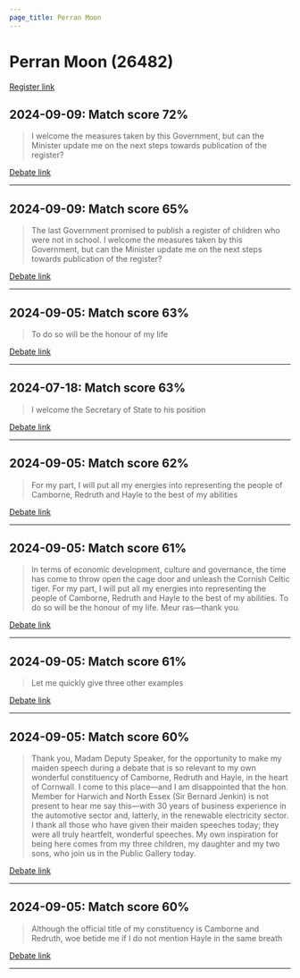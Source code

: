 ```yaml
---
page_title: Perran Moon
---
```


# Perran Moon  (26482)

[Register link](https://www.theyworkforyou.com/mp/26482/register)



## 2024-09-09: Match score 72%

>I welcome the measures taken by this Government, but can the Minister update me on the next steps towards publication of the register?

[Debate link](https://www.theyworkforyou.com/debates/?id=2024-09-09b.568.2) 

---



## 2024-09-09: Match score 65%

>The last Government promised to publish a register of children who were not in school. I welcome the measures taken by this Government, but can the Minister update me on the next steps towards publication of the register?

[Debate link](https://www.theyworkforyou.com/debates/?id=2024-09-09b.568.2) 

---



## 2024-09-05: Match score 63%

>To do so will be the honour of my life

[Debate link](https://www.theyworkforyou.com/debates/?id=2024-09-05b.496.3) 

---



## 2024-07-18: Match score 63%

>I welcome the Secretary of State to his position

[Debate link](https://www.theyworkforyou.com/debates/?id=2024-07-18f.202.0) 

---



## 2024-09-05: Match score 62%

>For my part, I will put all my energies into representing the people of Camborne, Redruth and Hayle to the best of my abilities

[Debate link](https://www.theyworkforyou.com/debates/?id=2024-09-05b.496.3) 

---



## 2024-09-05: Match score 61%

>In terms of economic development, culture and governance, the time has come to throw open the cage door and unleash the Cornish Celtic tiger. For my part, I will put all my energies into representing the people of Camborne, Redruth and Hayle to the best of my abilities. To do so will be the honour of my life. Meur ras—thank you.

[Debate link](https://www.theyworkforyou.com/debates/?id=2024-09-05b.496.3) 

---



## 2024-09-05: Match score 61%

>Let me quickly give three other examples

[Debate link](https://www.theyworkforyou.com/debates/?id=2024-09-05b.496.3) 

---



## 2024-09-05: Match score 60%

>Thank you, Madam Deputy Speaker, for the opportunity to make my maiden speech during a debate that is so relevant to my own wonderful constituency of Camborne, Redruth and Hayle, in the heart of Cornwall. I come to this place—and I am disappointed that the hon. Member  for Harwich and North Essex (Sir Bernard Jenkin) is not present to hear me say this—with 30 years of business experience in the automotive sector and, latterly, in the renewable electricity sector. I thank all those who have given their maiden speeches today; they were all truly heartfelt, wonderful speeches. My own inspiration for being here comes from my three children, my daughter and my two sons, who join us in the Public Gallery today.

[Debate link](https://www.theyworkforyou.com/debates/?id=2024-09-05b.496.3) 

---



## 2024-09-05: Match score 60%

>Although the official title of my constituency is Camborne and Redruth, woe betide me if I do not mention Hayle in the same breath

[Debate link](https://www.theyworkforyou.com/debates/?id=2024-09-05b.496.3) 

---

